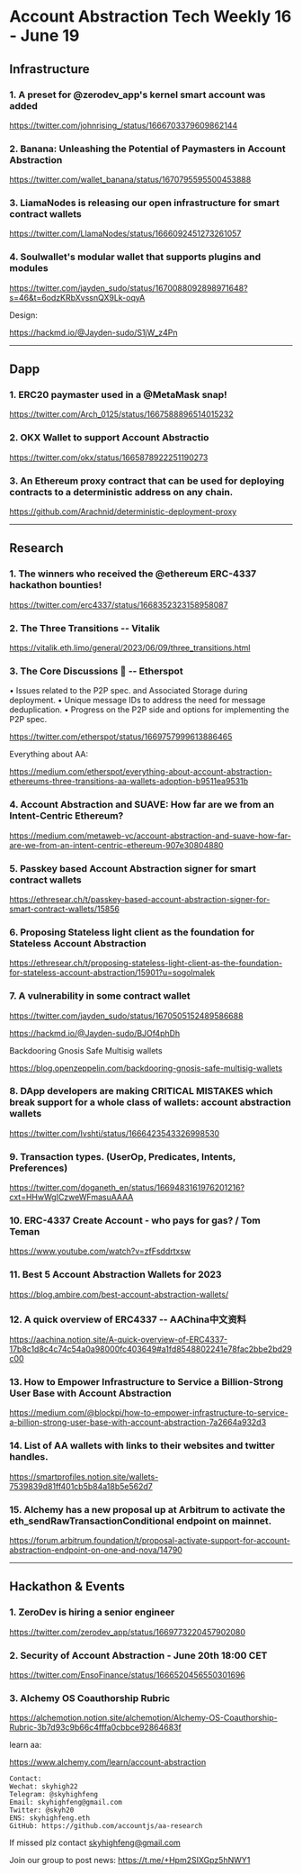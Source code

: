 # Account Abstraction Tech Weekly 16 - June 19


## Infrastructure

### 1. A preset for @zerodev_app's kernel smart account was added

https://twitter.com/johnrising_/status/1666703379609862144

### 2. Banana: Unleashing the Potential of Paymasters in Account Abstraction 

https://twitter.com/wallet_banana/status/1670795595500453888

### 3. LiamaNodes is releasing our open infrastructure for smart contract wallets

https://twitter.com/LlamaNodes/status/1666092451273261057

### 4. Soulwallet's modular wallet that supports plugins and modules

https://twitter.com/jayden_sudo/status/1670088092898971648?s=46&t=6odzKRbXvssnQX9Lk-oqyA

Design:

https://hackmd.io/@Jayden-sudo/S1jW_z4Pn

---

## Dapp

### 1. ERC20 paymaster used in a @MetaMask snap!

https://twitter.com/Arch_0125/status/1667588896514015232

### 2. OKX Wallet to support Account Abstractio

https://twitter.com/okx/status/1665878922251190273

### 3. An Ethereum proxy contract that can be used for deploying contracts to a deterministic address on any chain.

https://github.com/Arachnid/deterministic-deployment-proxy


---
## Research

### 1. The winners who received the @ethereum ERC-4337 hackathon bounties!

https://twitter.com/erc4337/status/1668352323158958087

### 2. The Three Transitions -- Vitalik

https://vitalik.eth.limo/general/2023/06/09/three_transitions.html

### 3. The Core Discussions 🧠 -- Etherspot

• Issues related to the P2P spec. and Associated Storage during deployment.
• Unique message IDs to address the need for message deduplication.
• Progress on the P2P side and options for implementing the P2P spec.

https://twitter.com/etherspot/status/1669757999613886465

Everything about AA:

https://medium.com/etherspot/everything-about-account-abstraction-ethereums-three-transitions-aa-wallets-adoption-b9511ea9531b

### 4. Account Abstraction and SUAVE: How far are we from an Intent-Centric Ethereum?

https://medium.com/metaweb-vc/account-abstraction-and-suave-how-far-are-we-from-an-intent-centric-ethereum-907e30804880

### 5. Passkey based Account Abstraction signer for smart contract wallets

https://ethresear.ch/t/passkey-based-account-abstraction-signer-for-smart-contract-wallets/15856

### 6. Proposing Stateless light client as the foundation for Stateless Account Abstraction

https://ethresear.ch/t/proposing-stateless-light-client-as-the-foundation-for-stateless-account-abstraction/15901?u=sogolmalek

### 7. A vulnerability in some contract wallet

https://twitter.com/jayden_sudo/status/1670505152489586688

https://hackmd.io/@Jayden-sudo/BJOf4phDh

Backdooring Gnosis Safe Multisig wallets

https://blog.openzeppelin.com/backdooring-gnosis-safe-multisig-wallets

### 8. DApp developers are making CRITICAL MISTAKES which break support for a whole class of wallets: account abstraction wallets

https://twitter.com/Ivshti/status/1666423543326998530

### 9. Transaction types. (UserOp, Predicates, Intents, Preferences) 

https://twitter.com/doganeth_en/status/1669483161976201216?cxt=HHwWgICzweWFmasuAAAA

### 10. ERC-4337 Create Account - who pays for gas? / Tom Teman

https://www.youtube.com/watch?v=zfFsddrtxsw

### 11. Best 5 Account Abstraction Wallets for 2023

https://blog.ambire.com/best-account-abstraction-wallets/

### 12. A quick overview of ERC4337 -- AAChina中文资料

https://aachina.notion.site/A-quick-overview-of-ERC4337-17b8c1d8c4c74c54a0a98000fc403649#a1fd8548802241e78fac2bbe2bd29c00

### 13. How to Empower Infrastructure to Service a Billion-Strong User Base with Account Abstraction

https://medium.com/@blockpi/how-to-empower-infrastructure-to-service-a-billion-strong-user-base-with-account-abstraction-7a2664a932d3

### 14. List of AA wallets with links to their websites and twitter handles.

https://smartprofiles.notion.site/wallets-7539839d81ff401cb5b84a18b5e562d7

### 15. Alchemy has a new proposal up at Arbitrum to activate the eth_sendRawTransactionConditional endpoint on mainnet.

https://forum.arbitrum.foundation/t/proposal-activate-support-for-account-abstraction-endpoint-on-one-and-nova/14790


---
## Hackathon & Events

### 1. ZeroDev is hiring a senior engineer

https://twitter.com/zerodev_app/status/1669773220457902080


### 2. Security of Account Abstraction - June 20th 18:00 CET

https://twitter.com/EnsoFinance/status/1666520456550301696

### 3. Alchemy OS Coauthorship Rubric 

https://alchemotion.notion.site/alchemotion/Alchemy-OS-Coauthorship-Rubric-3b7d93c9b66c4fffa0cbbce92864683f

learn aa:

https://www.alchemy.com/learn/account-abstraction



```
Contact:
Wechat: skyhigh22
Telegram: @skyhighfeng
Email: skyhighfeng@gmail.com
Twitter: @skyh20
ENS: skyhighfeng.eth
GitHub: https://github.com/accountjs/aa-research
```

If missed plz contact skyhighfeng@gmail.com

Join our group to post news: https://t.me/+Hpm2SIXGpz5hNWY1